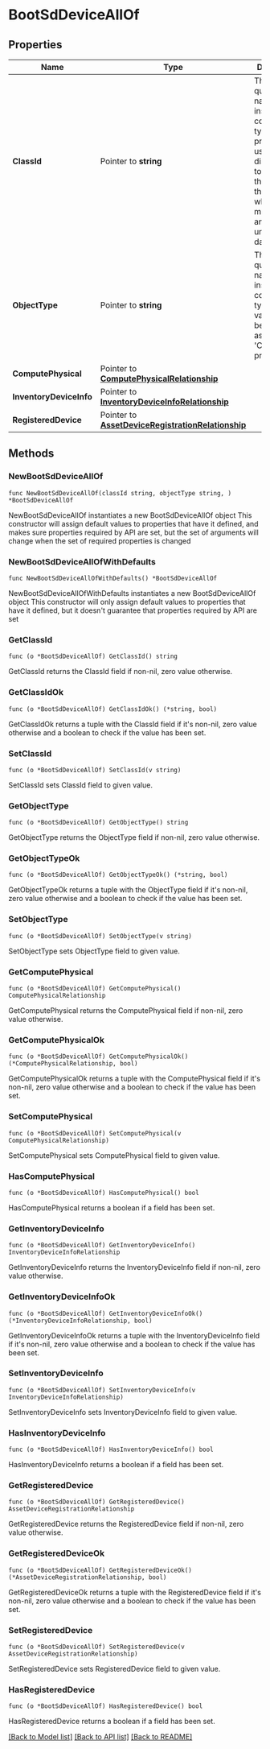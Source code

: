 # BootSdDeviceAllOf

## Properties

Name | Type | Description | Notes
------------ | ------------- | ------------- | -------------
**ClassId** | Pointer to **string** | The fully-qualified name of the instantiated, concrete type. This property is used as a discriminator to identify the type of the payload when marshaling and unmarshaling data. | [default to "boot.SdDevice"]
**ObjectType** | Pointer to **string** | The fully-qualified name of the instantiated, concrete type. The value should be the same as the &#39;ClassId&#39; property. | [default to "boot.SdDevice"]
**ComputePhysical** | Pointer to [**ComputePhysicalRelationship**](ComputePhysicalRelationship.md) |  | [optional] 
**InventoryDeviceInfo** | Pointer to [**InventoryDeviceInfoRelationship**](InventoryDeviceInfoRelationship.md) |  | [optional] 
**RegisteredDevice** | Pointer to [**AssetDeviceRegistrationRelationship**](AssetDeviceRegistrationRelationship.md) |  | [optional] 

## Methods

### NewBootSdDeviceAllOf

`func NewBootSdDeviceAllOf(classId string, objectType string, ) *BootSdDeviceAllOf`

NewBootSdDeviceAllOf instantiates a new BootSdDeviceAllOf object
This constructor will assign default values to properties that have it defined,
and makes sure properties required by API are set, but the set of arguments
will change when the set of required properties is changed

### NewBootSdDeviceAllOfWithDefaults

`func NewBootSdDeviceAllOfWithDefaults() *BootSdDeviceAllOf`

NewBootSdDeviceAllOfWithDefaults instantiates a new BootSdDeviceAllOf object
This constructor will only assign default values to properties that have it defined,
but it doesn't guarantee that properties required by API are set

### GetClassId

`func (o *BootSdDeviceAllOf) GetClassId() string`

GetClassId returns the ClassId field if non-nil, zero value otherwise.

### GetClassIdOk

`func (o *BootSdDeviceAllOf) GetClassIdOk() (*string, bool)`

GetClassIdOk returns a tuple with the ClassId field if it's non-nil, zero value otherwise
and a boolean to check if the value has been set.

### SetClassId

`func (o *BootSdDeviceAllOf) SetClassId(v string)`

SetClassId sets ClassId field to given value.


### GetObjectType

`func (o *BootSdDeviceAllOf) GetObjectType() string`

GetObjectType returns the ObjectType field if non-nil, zero value otherwise.

### GetObjectTypeOk

`func (o *BootSdDeviceAllOf) GetObjectTypeOk() (*string, bool)`

GetObjectTypeOk returns a tuple with the ObjectType field if it's non-nil, zero value otherwise
and a boolean to check if the value has been set.

### SetObjectType

`func (o *BootSdDeviceAllOf) SetObjectType(v string)`

SetObjectType sets ObjectType field to given value.


### GetComputePhysical

`func (o *BootSdDeviceAllOf) GetComputePhysical() ComputePhysicalRelationship`

GetComputePhysical returns the ComputePhysical field if non-nil, zero value otherwise.

### GetComputePhysicalOk

`func (o *BootSdDeviceAllOf) GetComputePhysicalOk() (*ComputePhysicalRelationship, bool)`

GetComputePhysicalOk returns a tuple with the ComputePhysical field if it's non-nil, zero value otherwise
and a boolean to check if the value has been set.

### SetComputePhysical

`func (o *BootSdDeviceAllOf) SetComputePhysical(v ComputePhysicalRelationship)`

SetComputePhysical sets ComputePhysical field to given value.

### HasComputePhysical

`func (o *BootSdDeviceAllOf) HasComputePhysical() bool`

HasComputePhysical returns a boolean if a field has been set.

### GetInventoryDeviceInfo

`func (o *BootSdDeviceAllOf) GetInventoryDeviceInfo() InventoryDeviceInfoRelationship`

GetInventoryDeviceInfo returns the InventoryDeviceInfo field if non-nil, zero value otherwise.

### GetInventoryDeviceInfoOk

`func (o *BootSdDeviceAllOf) GetInventoryDeviceInfoOk() (*InventoryDeviceInfoRelationship, bool)`

GetInventoryDeviceInfoOk returns a tuple with the InventoryDeviceInfo field if it's non-nil, zero value otherwise
and a boolean to check if the value has been set.

### SetInventoryDeviceInfo

`func (o *BootSdDeviceAllOf) SetInventoryDeviceInfo(v InventoryDeviceInfoRelationship)`

SetInventoryDeviceInfo sets InventoryDeviceInfo field to given value.

### HasInventoryDeviceInfo

`func (o *BootSdDeviceAllOf) HasInventoryDeviceInfo() bool`

HasInventoryDeviceInfo returns a boolean if a field has been set.

### GetRegisteredDevice

`func (o *BootSdDeviceAllOf) GetRegisteredDevice() AssetDeviceRegistrationRelationship`

GetRegisteredDevice returns the RegisteredDevice field if non-nil, zero value otherwise.

### GetRegisteredDeviceOk

`func (o *BootSdDeviceAllOf) GetRegisteredDeviceOk() (*AssetDeviceRegistrationRelationship, bool)`

GetRegisteredDeviceOk returns a tuple with the RegisteredDevice field if it's non-nil, zero value otherwise
and a boolean to check if the value has been set.

### SetRegisteredDevice

`func (o *BootSdDeviceAllOf) SetRegisteredDevice(v AssetDeviceRegistrationRelationship)`

SetRegisteredDevice sets RegisteredDevice field to given value.

### HasRegisteredDevice

`func (o *BootSdDeviceAllOf) HasRegisteredDevice() bool`

HasRegisteredDevice returns a boolean if a field has been set.


[[Back to Model list]](../README.md#documentation-for-models) [[Back to API list]](../README.md#documentation-for-api-endpoints) [[Back to README]](../README.md)


